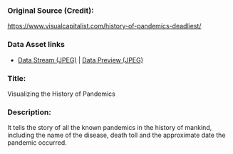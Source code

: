### Original Source (Credit):
https://www.visualcapitalist.com/history-of-pandemics-deadliest/  


### Data Asset links 
- [Data Stream (JPEG)](https://raw.githubusercontent.com/Itheum/data-assets/main/Health/H2__Visualizing_the_History_of_Pandemics/dataset.jpeg) | [Data Preview (JPEG)](https://raw.githubusercontent.com/Itheum/data-assets/main/Health/H2__Visualizing_the_History_of_Pandemics/preview.jpeg)  


### Title:
Visualizing the History of Pandemics  


### Description:
It tells the story of all the known pandemics in the history of mankind, including the name of the disease, death toll and the approximate date the pandemic occurred.  
